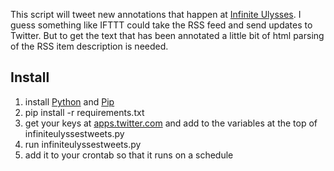This script will tweet new annotations that happen at [Infinite
Ulysses](http://www.infiniteulysses.com/). I guess something like IFTTT could
take the RSS feed and send updates to Twitter. But to get the text that has
been annotated a little bit of html parsing of the RSS item description
is needed.

## Install

1. install [Python](http://python.org) and [Pip](https://pip.pypa.io/en/latest/installing.html)
1. pip install -r requirements.txt
1. get your keys at [apps.twitter.com](https://apps.twitter.com) and add to the
variables at the top of infiniteulyssestweets.py
1. run infiniteulyssestweets.py
1. add it to your crontab so that it runs on a schedule
